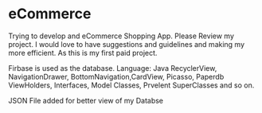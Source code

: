 # eCommerce
Trying to develop and eCommerce Shopping App. Please Review my project. I would love to have suggestions and guidelines and making my more efficient. As this is my first paid project.

Firbase is used as the database.
Language: Java
RecyclerView, NavigationDrawer, BottomNavigation,CardView, Picasso, Paperdb
ViewHolders, Interfaces, Model Classes, Prvelent SuperClasses 
and so on.

JSON File added for better view of my Databse

  
